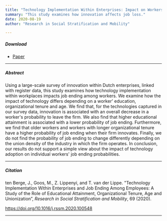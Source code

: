 ```yaml
---
title: "Technology Implementation Within Enterprises: Impact on Workers" 
summary: "This study examines how innovation affects job loss."
date: 2020-08-19
author: "Research in Social Stratification and Mobility"

---
```


##### Download

+ [Paper](/14.pdf)
---

##### Abstract

Using a large-scale survey of innovation within Dutch enterprises, linked with register data, this study examines how technology implementation within workplaces impacts job ending among workers. We examine how the impact of technology differs depending on a worker' education, organizational tenure and age. We find that, for the technologies captured in our survey data, innovation is associated with an overall decrease in a worker's probability to leave the firm. We also find that higher educational attainment is associated with a lower probability of job ending. Furthermore, we find that older workers and workers with longer organizational tenure have a higher probability of job ending when their firm innovates. Finally, we do not find the probability of job ending to change differently depending on the union density of the industry in which the firm operates. In conclusion, our results do not support a simple view about the impact of technology adoption on individual workers' job ending probabilities.

---

##### Citation

ten Berge, J., Goos, M., Z. Lippenyi, and T. van der Lippe. "Technology Implementation Within Enterprises and Job Ending Among Employees: A Study of the Role of Educational Attainment, Organizational Tenure, Age and Unionization”, *Research in Social Stratification and Mobility*, 69 (2020).

https://doi.org/10.1016/j.rssm.2020.100548

---


